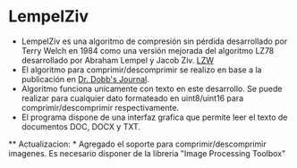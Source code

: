 # LempelZiv

* LempelZiv es una algoritmo de compresión sin pérdida desarrollado por Terry Welch en 1984 como una versión mejorada del algoritmo LZ78 desarrollado por Abraham Lempel y Jacob Ziv. [LZW](https://es.wikipedia.org/wiki/LZW)
* El algoritmo para comprimir/descomprimir se realizo en base a la publicación en [Dr. Dobb's Journal](https://marknelson.us/posts/1989/10/01/lzw-data-compression.html).
* Algoritmo funciona unicamente con texto en este desarrollo. Se puede realizar para cualquier dato formateado en uint8/uint16 para comprimir/descomprimir respectivamente.
* El programa dispone de una interfaz grafica que permite leer el texto de documentos DOC, DOCX y TXT.

** Actualizacion:
	* Agregado el soporte para comprimir/descomprimir imagenes. Es necesario disponer de la libreria "Image Processing Toolbox"
